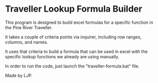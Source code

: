 # Traveller Lookup Formula Builder

This program is designed to build excel formulas for a specific function in the Pine River Traveller.

It takes a couple of criteria points via inquirer, including row ranges, columns, and names.

It uses that criteria to build a formula that can be used in excel with the specific lookup functions we already are using manually.

In order to run the code, just launch the "traveller-formula.bat" file.

Made by LJP.